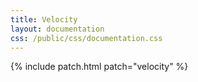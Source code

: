 ```yaml
---
title: Velocity
layout: documentation
css: /public/css/documentation.css
---
```


{% include patch.html patch="velocity" %}

